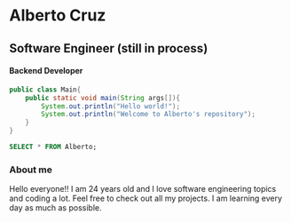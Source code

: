 # Alberto Cruz
## Software Engineer (still in process)

#### Backend Developer
```java
public class Main{
	public static void main(String args[]){
		System.out.println("Hello world!");
		System.out.println("Welcome to Alberto's repository");
	}
}
```


```sql
SELECT * FROM Alberto;
```

### About me
Hello everyone!! 
I am 24 years old and I love software engineering topics and coding a lot.
Feel free to check out all my projects. I am learning every day as much as possible.

